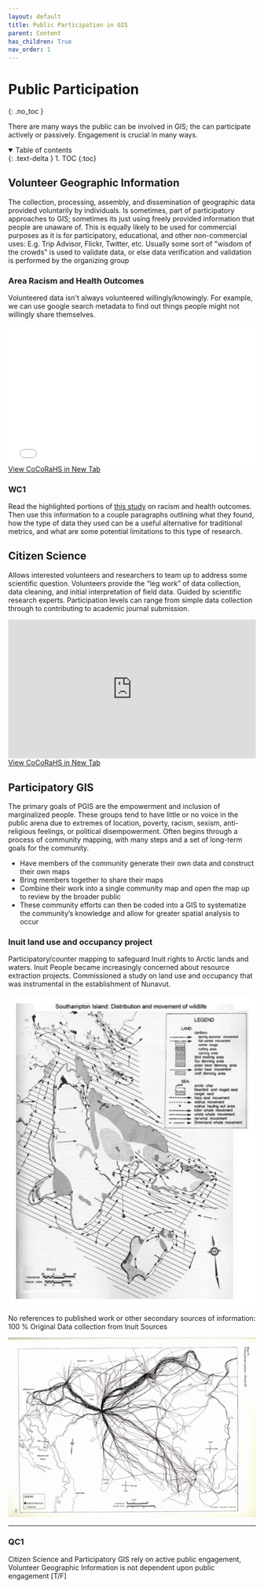 ```yaml
---
layout: default
title: Public Participation in GIS
parent: Content
has_children: True
nav_order: 1
---
```


# Public Participation
{: .no_toc }

There are many ways the public can be involved in GIS; the can participate actively or passively.  Engagement is crucial in many ways.

<details open markdown="block">
  <summary>
    Table of contents
  </summary>
  {: .text-delta }
1. TOC
{:toc}
</details>


## Volunteer Geographic Information

The collection, processing, assembly, and dissemination of geographic data provided voluntarily by individuals.  Is sometimes, part of participatory approaches to GIS; sometimes its just using freely provided information that people are unaware of.  This is equally likely to be used for commercial purposes as it is for participatory, educational, and other non-commercial uses: E.g. Trip Advisor, Flickr, Twitter, etc.  Usually some sort of "wisdom of the crowds" is used to validate data, or else data verification and validation is performed by the organizing group

### Area Racism and Health Outcomes

Volunteered data isn't always volunteered willingly/knowingly.  For example, we can use google search metadata to find out things people might not willingly share themselves.

<div style="overflow: hidden;
  padding-top: 56.25%;
  position: relative">
  <iframe src="content/Chae_et_al_2015.pdf" title="Processes" scrolling="no" frameborder="0"
    style="border: 0;
   height: 100%;
   left: 0;
   position: absolute;
   top: 0;
   width: 100%;">
   <p>Your browser does not support iframes.</p>
 </iframe>
</div>
<a href="content/Chae_et_al_2015.pdf" target="_blank">View CoCoRaHS in New Tab</a>


### WC1
Read the highlighted portions of [this study](content/Chae_et_al_2015.pdf) on racism and health outcomes.  Then use this information to a couple paragraphs outlining what they found, how the type of data they used can be a useful alternative for traditional metrics, and what are some potential limitations to this type of research.

## Citizen Science

Allows interested volunteers and researchers to team up to address some scientific question.  Volunteers provide the “leg work” of data collection, data cleaning, and initial interpretation of field data.  Guided by scientific research experts.  Participation levels can range from simple data collection through to contributing to academic journal submission.  

<div style="overflow: hidden;
  padding-top: 56.25%;
  position: relative">
  <iframe src="https://maps.cocorahs.org/" title="Processes" scrolling="no" frameborder="0"
    style="border: 0;
   height: 100%;
   left: 0;
   position: absolute;
   top: 0;
   width: 100%;">
   <p>Your browser does not support iframes.</p>
 </iframe>
</div>
<a href="https://maps.cocorahs.org/" target="_blank">View CoCoRaHS in New Tab</a>


## Participatory GIS

The primary goals of PGIS are the empowerment and inclusion of marginalized people.  These groups tend to have little or no voice in the public arena due to extremes of location, poverty, racism, sexism, anti-religious feelings, or political disempowerment.  Often begins through a process of community mapping, with many steps and a set of long-term goals for the community.

* Have members of the community generate their own data and construct their own maps
* Bring members together to share their maps
* Combine their work into a single community map and open the map up to review by the broader public
* These community efforts can then be coded into a GIS to systematize the community’s knowledge and allow for greater spatial analysis to occur

### Inuit land use and occupancy project

Participatory/counter mapping to safeguard Inuit rights to Arctic lands and waters.  Inuit People became increasingly concerned about resource extraction projects.  Commissioned a study on land use and occupancy that was instrumental in the establishment of Nunavut.

<img src='content/images/ILUOP_1.png'>

No references to published work or other secondary sources of information: 100 % Original Data collection from Inuit Sources

<img src='content/images/ILUOP_2.png'>


---

### QC1

Citizen Science and Participatory GIS rely on active public engagement, Volunteer Geographic Information is not dependent upon public engagement [T/F]


